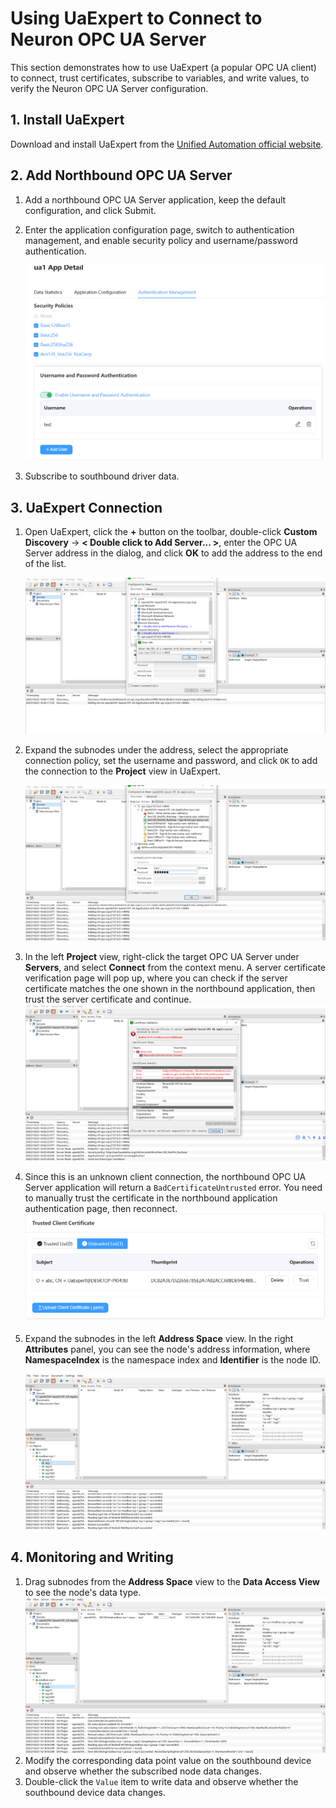 # Using UaExpert to Connect to Neuron OPC UA Server

This section demonstrates how to use UaExpert (a popular OPC UA client) to connect, trust certificates, subscribe to variables, and write values, to verify the Neuron OPC UA Server configuration.

## 1. Install UaExpert

Download and install UaExpert from the [Unified Automation official website](https://www.unified-automation.com/downloads.html).

## 2. Add Northbound OPC UA Server

1. Add a northbound OPC UA Server application, keep the default configuration, and click Submit.
2. Enter the application configuration page, switch to authentication management, and enable security policy and username/password authentication.

    ![p1](./assets/p1.png)
3. Subscribe to southbound driver data.

## 3. UaExpert Connection

1. Open UaExpert, click the **+** button on the toolbar, double-click **Custom Discovery** -> **< Double click to Add Server... >**, enter the OPC UA Server address in the dialog, and click **OK** to add the address to the end of the list.

    ![p2](./assets/p2.png)

2. Expand the subnodes under the address, select the appropriate connection policy, set the username and password, and click `OK` to add the connection to the **Project** view in UaExpert.
   
    ![p3](./assets/p3.png)

3. In the left **Project** view, right-click the target OPC UA Server under **Servers**, and select **Connect** from the context menu. A server certificate verification page will pop up, where you can check if the server certificate matches the one shown in the northbound application, then trust the server certificate and continue.
    ![p4](./assets/p4.png)

4. Since this is an unknown client connection, the northbound OPC UA Server application will return a `BadCertificateUntrusted` error. You need to manually trust the certificate in the northbound application authentication page, then reconnect.
    ![p5](./assets/p5.png)

5. Expand the subnodes in the left **Address Space** view. In the right **Attributes** panel, you can see the node's address information, where **NamespaceIndex** is the namespace index and **Identifier** is the node ID.

    ![p6](./assets/p6.png)

## 4. Monitoring and Writing

1. Drag subnodes from the **Address Space** view to the **Data Access View** to see the node's data type.
    ![p7](./assets/p7.png)
2. Modify the corresponding data point value on the southbound device and observe whether the subscribed node data changes.
3. Double-click the `Value` item to write data and observe whether the southbound device data changes.
